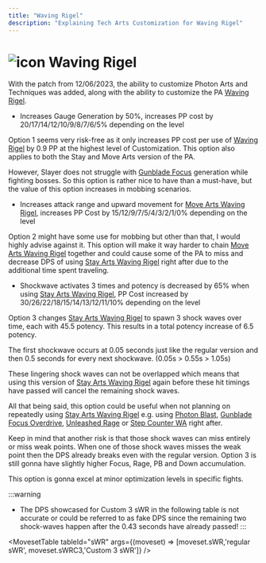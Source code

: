 ```yaml
---
title: "Waving Rigel"
description: "Explaining Tech Arts Customization for Waving Rigel"
---
```


# <img src="/PA/38px-NGSUIPhotonArtWavingRigel.png" alt="icon" className="heading-icon"/> Waving Rigel
With the patch from 12/06/2023, the ability to customize Photon Arts and Techniques was added, along with the ability to customize the PA [Waving Rigel](/moveset/photon-arts#waving-rigel).

<Tabs>
<TabItem value="c1" label="Customization 1 (Recommended)" default>

* Increases Gauge Generation by 50%, increases PP cost by 20/17/14/12/10/9/8/7/6/5% depending on the level

Option 1 seems very risk-free as it only increases PP cost per use of [Waving Rigel](/moveset/photon-arts#waving-rigel) by 0.9 PP at the highest level of Customization. This option also applies to both the Stay and Move Arts version of the PA.

However, Slayer does not struggle with [Gunblade Focus](/skill-tree/skills#gunblade-focus) generation while fighting bosses. So this option is rather nice to have than a must-have, but the value of this option increases in mobbing scenarios.

</TabItem>
<TabItem value="c2" label="Customization 2">

* Increases attack range and upward movement for [Move Arts Waving Rigel](/moveset/photon-arts#mwr), increases PP Cost by 15/12/9/7/5/4/3/2/1/0% depending on the level

Option 2 might have some use for mobbing but other than that, I would highly advise against it. This option will make it way harder to chain [Move Arts Waving Rigel](/moveset/photon-arts#mwr) together and could cause some of the PA to miss and decrease DPS of using [Stay Arts Waving Rigel](/moveset/photon-arts#swr) right after due to the additional time spent traveling.

</TabItem>
<TabItem value="c3" label="Customization 3">

* Shockwave activates 3 times and potency is decreased by 65% when using [Stay Arts Waving Rigel](/moveset/photon-arts#swr), PP Cost increased by 30/26/22/18/15/14/13/12/11/10% depending on the level

Option 3 changes [Stay Arts Waving Rigel](/moveset/photon-arts#swr) to spawn 3 shock waves over time, each with 45.5 potency. This results in a total potency increase of 6.5 potency.

The first shockwave occurs at 0.05 seconds just like the regular version and then 0.5 seconds for every next shockwave. (0.05s > 0.55s > 1.05s)

These lingering shock waves can not be overlapped which means that using this version of [Stay Arts Waving Rigel](/moveset/photon-arts#swr) again before these hit timings have passed will cancel the remaining shock waves.

All that being said, this option could be useful when not planning on repeatedly using [Stay Arts Waving Rigel](/moveset/photon-arts#swr) e.g. using [Photon Blast](/moveset/photon-blast), [Gunblade Focus Overdrive](/moveset/active-skills#gunblade-focus-overdrive), [Unleashed Rage](/moveset/active-skills#gunblade-focus-overdrive) or [Step Counter WA](/moveset/counters#stepc-wa) right after.

Keep in mind that another risk is that those shock waves can miss entirely or miss weak points. When one of those shock waves misses the weak point then the DPS already breaks even with the regular version. Option 3 is still gonna have slightly higher Focus, Rage, PB and Down accumulation.

This option is gonna excel at minor optimization levels in specific fights.

:::warning
* The DPS showcased for Custom 3 sWR in the following table is not accurate or could be referred to as fake DPS since the remaining two shock-waves happen after the 0.43 seconds have already passed!
:::

<MovesetTable tableId="sWR" args={(moveset) => [moveset.sWR,'regular sWR', moveset.sWRC3,'Custom 3 sWR']} />

</TabItem>
</Tabs>